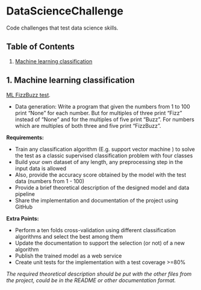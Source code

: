# DataScienceChallenge
 Code challenges that test data science skills.

## Table of Contents
1. [Machine learning classification](#ml-classification)

## 1. Machine learning classification <a name="ml-classification"></a>
[ML FizzBuzz test](MLClassificationREADME.md).
- Data generation: Write a program that given the numbers from 1 to 100 print “None” for each number. But for multiples of three print “Fizz” instead of “None” and for the multiples of five print “Buzz”. For numbers which are multiples of both three and five print “FizzBuzz”.

**Requirements:**
- Train any classification algorithm (E.g. support vector machine ) to solve the test as a classic supervised classification problem with four classes
- Build your own dataset of any length, any preprocessing step in the input data is allowed
- Also, provide the accuracy score obtained by the model with the test data (numbers from 1 - 100)
- Provide a brief theoretical description of the designed model and data pipeline
- Share the implementation and documentation of the project using GitHub

**Extra Points:**
- Perform a ten folds cross-validation using different classification algorithms and select the best among them
- Update the documentation to support the selection (or not) of a new algorithm
- Publish the trained model as a web service
- Create unit tests for the implementation with a test coverage >=80%

*The required theoretical description should be put with the other files from the project, could be in the README or other documentation format.*